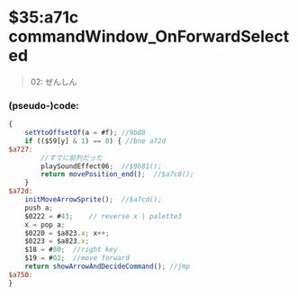 ﻿
# $35:a71c commandWindow_OnForwardSelected



>02: ぜんしん


### (pseudo-)code:
```js
{
	setYtoOffsetOf(a = #f);	//9b88
	if (($59[y] & 1) == 0) { //bne a72d
$a727:
		//すでに前列だった
		playSoundEffect06;	//$9b81();
		return movePosition_end();	//$a7c8();
	}
$a72d:
	initMoveArrowSprite();	//$a7cd();
	push a;
	$0222 = #43;	// reverse x | palette3
	x = pop a;
	$0220 = $a823.x; x++;
	$0223 = $a823.x;
	$18 = #80;	//right key
	$19 = #02;	//move forward
	return showArrowAndDecideCommand();	//jmp
$a750:	
}
```



